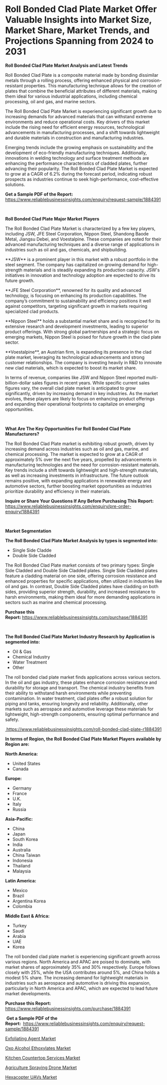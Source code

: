 <p><h1>Roll Bonded Clad Plate Market Offer Valuable Insights into Market Size, Market Share, Market Trends, and Projections Spanning from 2024 to 2031</h1></p><p><strong>Roll Bonded Clad Plate Market Analysis and Latest Trends</strong></p>
<p><p>Roll Bonded Clad Plate is a composite material made by bonding dissimilar metals through a rolling process, offering enhanced physical and corrosion-resistant properties. This manufacturing technique allows for the creation of plates that combine the beneficial attributes of different materials, making them ideal for various industrial applications, including chemical processing, oil and gas, and marine sectors.</p><p>The Roll Bonded Clad Plate Market is experiencing significant growth due to increasing demands for advanced materials that can withstand extreme environments and reduce operational costs. Key drivers of this market include the rising need for efficient energy resources, technological advancements in manufacturing processes, and a shift towards lightweight and durable materials in construction and manufacturing industries. </p><p>Emerging trends include the growing emphasis on sustainability and the development of eco-friendly manufacturing techniques. Additionally, innovations in welding technology and surface treatment methods are enhancing the performance characteristics of cladded plates, further advancing their popularity. The Roll Bonded Clad Plate Market is expected to grow at a CAGR of 6.2% during the forecast period, indicating robust prospects as industries continue to seek high-performance, cost-effective solutions.</p></p>
<p><strong>Get a Sample PDF of the Report:&nbsp;</strong> <a href="https://www.reliablebusinessinsights.com/enquiry/request-sample/1884391?utm_campaign=84&utm_medium=2&utm_source=Github&utm_content=ia&utm_term=11112024&utm_id=roll-bonded-clad-plate">https://www.reliablebusinessinsights.com/enquiry/request-sample/1884391</a></p>
<p>&nbsp;</p>
<p><strong>Roll Bonded Clad Plate Major Market Players</strong></p>
<p><p>The Roll Bonded Clad Plate Market is characterized by a few key players, including JSW, JFE Steel Corporation, Nippon Steel, Shandong Baode Metal, Jiangsu Debei, and Voestalpine. These companies are noted for their advanced manufacturing techniques and a diverse range of applications in industries such as oil and gas, chemicals, and shipbuilding.</p><p>**JSW** is a prominent player in this market with a robust portfolio in the steel segment. The company has capitalized on growing demand for high-strength materials and is steadily expanding its production capacity. JSW's initiatives in innovation and technology adoption are expected to drive its future growth.</p><p>**JFE Steel Corporation**, renowned for its quality and advanced technology, is focusing on enhancing its production capabilities. The company’s commitment to sustainability and efficiency positions it well against competitors, targeting significant growth in markets requiring specialized clad products.</p><p>**Nippon Steel** holds a substantial market share and is recognized for its extensive research and development investments, leading to superior product offerings. With strong global partnerships and a strategic focus on emerging markets, Nippon Steel is poised for future growth in the clad plate sector.</p><p>**Voestalpine**, an Austrian firm, is expanding its presence in the clad plate market, leveraging its technological advancements and strong customer relationships. The company is investing heavily in R&D to innovate new clad materials, which is expected to boost its market share.</p><p>In terms of revenue, companies like JSW and Nippon Steel reported multi-billion-dollar sales figures in recent years. While specific current sales figures vary, the overall clad plate market is anticipated to grow significantly, driven by increasing demand in key industries. As the market evolves, these players are likely to focus on enhancing product offerings and expanding their operational footprints to capitalize on emerging opportunities.</p></p>
<p>&nbsp;</p>
<p><strong>What Are The Key Opportunities For Roll Bonded Clad Plate Manufacturers?</strong></p>
<p><p>The Roll Bonded Clad Plate market is exhibiting robust growth, driven by increasing demand across industries such as oil and gas, marine, and chemical processing. The market is expected to grow at a CAGR of approximately 5% over the next five years, propelled by advancements in manufacturing technologies and the need for corrosion-resistant materials. Key trends include a shift towards lightweight and high-strength materials, as well as increasing investments in infrastructure. The future outlook remains positive, with expanding applications in renewable energy and automotive sectors, further boosting market opportunities as industries prioritize durability and efficiency in their materials.</p></p>
<p><strong>Inquire or Share Your Questions If Any Before Purchasing This Report:</strong> <a href="https://www.reliablebusinessinsights.com/enquiry/pre-order-enquiry/1884391?utm_campaign=84&utm_medium=2&utm_source=Github&utm_content=ia&utm_term=11112024&utm_id=roll-bonded-clad-plate">https://www.reliablebusinessinsights.com/enquiry/pre-order-enquiry/1884391</a></p>
<p>&nbsp;</p>
<p><strong>Market Segmentation</strong></p>
<p><strong>The Roll Bonded Clad Plate Market Analysis by types is segmented into:</strong></p>
<p><ul><li>Single Side Cladde</li><li>Double Side Cladded</li></ul></p>
<p><p>The Roll Bonded Clad Plate market consists of two primary types: Single Side Cladded and Double Side Cladded plates. Single Side Cladded plates feature a cladding material on one side, offering corrosion resistance and enhanced properties for specific applications, often utilized in industries like oil and gas. In contrast, Double Side Cladded plates have cladding on both sides, providing superior strength, durability, and increased resistance to harsh environments, making them ideal for more demanding applications in sectors such as marine and chemical processing.</p></p>
<p><strong>Purchase this Report:&nbsp;</strong><a href="https://www.reliablebusinessinsights.com/purchase/1884391?utm_campaign=84&utm_medium=2&utm_source=Github&utm_content=ia&utm_term=11112024&utm_id=roll-bonded-clad-plate">https://www.reliablebusinessinsights.com/purchase/1884391</a></p>
<p>&nbsp;</p>
<p><strong>The Roll Bonded Clad Plate Market Industry Research by Application is segmented into:</strong></p>
<p><ul><li>Oil & Gas</li><li>Chemical Industry</li><li>Water Treatment</li><li>Other</li></ul></p>
<p><p>The roll bonded clad plate market finds applications across various sectors. In the oil and gas industry, these plates enhance corrosion resistance and durability for storage and transport. The chemical industry benefits from their ability to withstand harsh environments while preventing contamination. In water treatment, clad plates offer a robust solution for piping and tanks, ensuring longevity and reliability. Additionally, other markets such as aerospace and automotive leverage these materials for lightweight, high-strength components, ensuring optimal performance and safety.</p></p>
<p><a href="https://www.reliablebusinessinsights.com/roll-bonded-clad-plate-r1884391?utm_campaign=84&utm_medium=2&utm_source=Github&utm_content=ia&utm_term=11112024&utm_id=roll-bonded-clad-plate">&nbsp;https://www.reliablebusinessinsights.com/roll-bonded-clad-plate-r1884391</a></p>
<p><strong>In terms of Region, the Roll Bonded Clad Plate Market Players available by Region are:</strong></p>
<p>
    <p> <strong> North America: </strong>
        <ul>
            <li>United States</li>
            <li>Canada</li>
        </ul>
        </p> 
    <p> <strong> Europe: </strong>
        <ul>
            <li>Germany</li>
            <li>France</li>
            <li>U.K.</li>
            <li>Italy</li>
            <li>Russia</li>
        </ul>
        </p> 
    <p> <strong> Asia-Pacific: </strong>
        <ul>
            <li>China</li>
            <li>Japan</li>
            <li>South Korea</li>
            <li>India</li>
            <li>Australia</li>
            <li>China Taiwan</li>
            <li>Indonesia</li>
            <li>Thailand</li>
            <li>Malaysia</li>
        </ul>
        </p> 
    <p> <strong> Latin America: </strong>
        <ul>
            <li>Mexico</li>
            <li>Brazil</li>
            <li>Argentina Korea</li>
            <li>Colombia</li>
        </ul>
        </p> 
    <p> <strong> Middle East & Africa: </strong>
        <ul>
            <li>Turkey</li>
            <li>Saudi</li>
            <li>Arabia</li>
            <li>UAE</li>
            <li>Korea</li>
        </ul>
    </p>
    </p>
<p><p>The roll bonded clad plate market is experiencing significant growth across various regions. North America and APAC are poised to dominate, with market shares of approximately 35% and 30% respectively. Europe follows closely with 25%, while the USA contributes around 5%, and China holds a modest 5% share. The increasing demand for lightweight materials in industries such as aerospace and automotive is driving this expansion, particularly in North America and APAC, which are expected to lead future market developments.</p></p>
<p><strong>Purchase this Report: </strong><a href="https://www.reliablebusinessinsights.com/purchase/1884391?utm_campaign=84&utm_medium=2&utm_source=Github&utm_content=ia&utm_term=11112024&utm_id=roll-bonded-clad-plate">https://www.reliablebusinessinsights.com/purchase/1884391</a></p>
<p>&nbsp;<strong>Get a Sample PDF of the Report:&nbsp;&nbsp;</strong><a href="https://www.reliablebusinessinsights.com/enquiry/request-sample/1884391?utm_campaign=84&utm_medium=2&utm_source=Github&utm_content=ia&utm_term=11112024&utm_id=roll-bonded-clad-plate">https://www.reliablebusinessinsights.com/enquiry/request-sample/1884391</a></p>
<p><strong></strong></p>
<p><p><a href="https://github.com/fosters9adames/Market-Research-Report-List-1/blob/main/exfoliating-agent-market.md?utm_campaign=84&utm_medium=2&utm_source=Github&utm_content=ia&utm_term=11112024&utm_id=roll-bonded-clad-plate">Exfoliating Agent Market</a></p><p><a href="https://github.com/dowsegmspivadlk/Market-Research-Report-List-1/blob/main/oxo-alcohol-ethoxylates-market.md?utm_campaign=84&utm_medium=2&utm_source=Github&utm_content=ia&utm_term=11112024&utm_id=roll-bonded-clad-plate">Oxo Alcohol Ethoxylates Market</a></p><p><a href="https://issuu.com/reportprime-2/docs/kitchen-countertop-services-market-_99066500743cf6?utm_campaign=84&utm_medium=2&utm_source=Github&utm_content=ia&utm_term=11112024&utm_id=roll-bonded-clad-plate">Kitchen Countertop Services Market</a></p><p><a href="https://www.linkedin.com/pulse/agriculture-spraying-drone-market-emerging-trends-future-prospects-mp5wc?utm_campaign=84&utm_medium=2&utm_source=Github&utm_content=ia&utm_term=11112024&utm_id=roll-bonded-clad-plate">Agriculture Spraying Drone Market</a></p><p><a href="https://www.linkedin.com/pulse/global-hexacopter-uavs-market-pulse-trends-growth-analysis-hoyqc?utm_campaign=84&utm_medium=2&utm_source=Github&utm_content=ia&utm_term=11112024&utm_id=roll-bonded-clad-plate">Hexacopter UAVs Market</a></p></p>